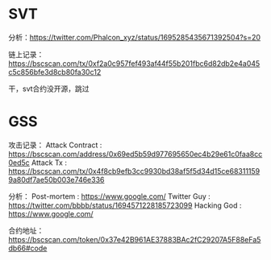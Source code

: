 # SVT
分析：https://twitter.com/Phalcon_xyz/status/1695285435671392504?s=20

链上记录：https://bscscan.com/tx/0xf2a0c957fef493af44f55b201fbc6d82db2e4a045c5c856bfe3d8cb80fa30c12

干，svt合约没开源，跳过

# GSS

攻击记录：
Attack Contract : https://bscscan.com/address/0x69ed5b59d977695650ec4b29e61c0faa8cc0ed5c
Attack Tx : https://bscscan.com/tx/0x4f8cb9efb3cc9930bd38af5f5d34d15ce683111599a80df7ae50b003e746e336

分析：
Post-mortem : https://www.google.com/
Twitter Guy : https://twitter.com/bbbb/status/1694571228185723099
Hacking God : https://www.google.com/

合约地址：
https://bscscan.com/token/0x37e42B961AE37883BAc2fC29207A5F88eFa5db66#code
